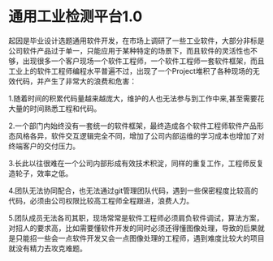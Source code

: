 # 通用工业检测平台1.0
起因是毕业设计选题通用软件开发，在市场上调研了一些工业软件，大部分非标是公司软件产品过于单一，只能应用于某种特定的场景下，而且软件的灵活性也不够，出现很多一个客户现场一个软件工程师，一个软件工程师一套软件框架，而且工业上的软件工程师编程水平普遍不过，出现了一个Project堆积了各种现场的无效代码，并产生了非常大的浪费和危害：

1.随着时间的积累代码量越来越庞大，维护的人也无法参与到工作中来,甚至需要花大量的时间熟悉工程和代码。

2.一个部门内始终没有一套统一的软件框架，最终造成各个软件工程师软件产品形态风格各异，软件交互逻辑完全不同，增加了公司内部运维的学习成本也增加了对终端客户的交付压力。

3.长此以往很难在一个公司内部形成有效技术积淀，同样的重复工作，工程师反复造轮子，效率之低。

4.团队无法协同配合，也无法通过git管理团队代码，遇到一些保密程度比较高的代码，必须由公司权限比较高工程师全程跟进，浪费人力。

5.团队成员无法各司其职，现场常常是软件工程师必须肩负软件调试，算法方案，对招人的要求高，比如需要懂软件开发的同时必须还得懂图像处理，导致的后果就是只能招一些会一点软件开发又会一点图像处理的工程师，遇到难度比较大的项目就没有精力去攻克难题。

